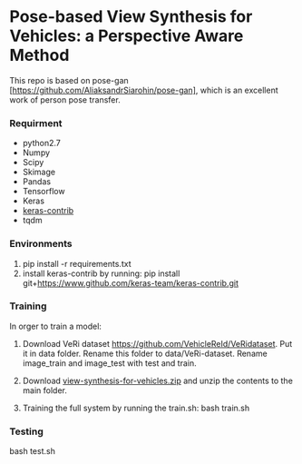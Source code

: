 # Pose-based View Synthesis for Vehicles: a Perspective Aware Method
This repo is based on pose-gan [https://github.com/AliaksandrSiarohin/pose-gan], which is an excellent work of person pose transfer.
### Requirment
* python2.7
* Numpy
* Scipy
* Skimage
* Pandas
* Tensorflow
* Keras
* [keras-contrib](https://github.com/keras-team/keras-contrib)
* tqdm 

### Environments
1. pip install -r requirements.txt
2. install keras-contrib by running: pip install git+https://www.github.com/keras-team/keras-contrib.git

### Training
In orger to train a model:
1. Download VeRi dataset https://github.com/VehicleReId/VeRidataset. Put it in data folder. 
Rename this folder to data/VeRi-dataset.
Rename image_train and image_test with test and train. 

2. Download [view-synthesis-for-vehicles.zip](https://drive.google.com/file/d/1qDaCTft9zLuojMlKyEydW8OBdIn_9RXq/view?usp=sharing) 
and unzip the contents to the main folder. 

3. Training the full system by running the train.sh:
bash train.sh

### Testing

bash test.sh



